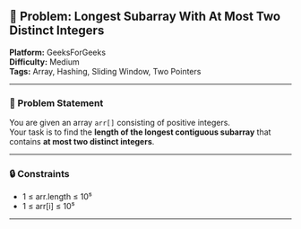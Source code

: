 ## 🎯 Problem: Longest Subarray With At Most Two Distinct Integers

**Platform:** GeeksForGeeks  
**Difficulty:** Medium  
**Tags:** Array, Hashing, Sliding Window, Two Pointers

---

### 🧩 Problem Statement

You are given an array `arr[]` consisting of positive integers.  
Your task is to find the **length of the longest contiguous subarray** that contains **at most two distinct integers**.

---

### 🔒 Constraints

- 1 ≤ arr.length ≤ 10⁵  
- 1 ≤ arr[i] ≤ 10⁵

---